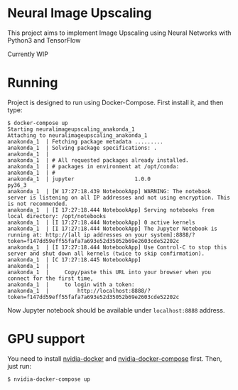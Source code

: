 # Neural Image Upscaling

This project aims to implement Image Upscaling using Neural Networks with Python3 and TensorFlow

Currently WIP

# Running

Project is designed to run using Docker-Compose. First install it, and then type:
 
```
$ docker-compose up
Starting neuralimageupscaling_anakonda_1
Attaching to neuralimageupscaling_anakonda_1
anakonda_1  | Fetching package metadata .........
anakonda_1  | Solving package specifications: .
anakonda_1  | 
anakonda_1  | # All requested packages already installed.
anakonda_1  | # packages in environment at /opt/conda:
anakonda_1  | #
anakonda_1  | jupyter                   1.0.0                    py36_3  
anakonda_1  | [W 17:27:18.439 NotebookApp] WARNING: The notebook server is listening on all IP addresses and not using encryption. This is not recommended.
anakonda_1  | [I 17:27:18.444 NotebookApp] Serving notebooks from local directory: /opt/notebooks
anakonda_1  | [I 17:27:18.444 NotebookApp] 0 active kernels 
anakonda_1  | [I 17:27:18.444 NotebookApp] The Jupyter Notebook is running at: http://[all ip addresses on your system]:8888/?token=f147dd59eff55fafa7a693e52d35052b69e2603cde52202c
anakonda_1  | [I 17:27:18.444 NotebookApp] Use Control-C to stop this server and shut down all kernels (twice to skip confirmation).
anakonda_1  | [C 17:27:18.445 NotebookApp] 
anakonda_1  |     
anakonda_1  |     Copy/paste this URL into your browser when you connect for the first time,
anakonda_1  |     to login with a token:
anakonda_1  |         http://localhost:8888/?token=f147dd59eff55fafa7a693e52d35052b69e2603cde52202c
```

Now Jupyter notebook should be available under `localhost:8888` address.

# GPU support 

You need to install [nvidia-docker](https://github.com/NVIDIA/nvidia-docker) and [nvidia-docker-compose](https://github.com/eywalker/nvidia-docker-compose) first. Then, just run:
    
    $ nvidia-docker-compose up
